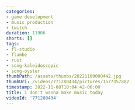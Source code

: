 ```yaml
---
categories:
- game development
- music production
- twitch
duration: 11906
shorts: []
tags:
- fl-studio
- flambe
- rust
- song-kaleidoscopic
- song-oyster
thumbPath: /assets/thumbs/20221109000442.jpg
thumbUri: /videos/771280434/pictures/1577357882
timestamp: 2022-11-08T18:04:42-06:00
title: i don't wanna make music today
videoId: '771280434'
---
```

